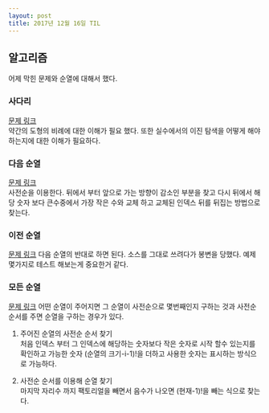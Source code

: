 ```yaml
---
layout: post
title: 2017년 12월 16일 TIL
---
```


## 알고리즘 
어제 막힌 문제와 순열에 대해서 했다.

### 사다리
[문제 링크](https://www.acmicpc.net/problem/2022)    
약간의 도형의 비례에 대한 이해가 필요 했다. 또한 실수에서의 이진 탐색을 어떻게 해야하는지에 대한 이해가 필요하다. 

### 다음 순열
[문제 링크](https://www.acmicpc.net/problem/10972)    
사전순을 이용한다. 뒤에서 부터 앞으로 가는 방향이 감소인 부분을 찾고 다시 뒤에서 해당 숫자 보다 큰수중에서 가장 작은 수와 교체 하고 교체된 인덱스 뒤를 뒤집는 방법으로 찾는다.  

### 이전 순열
[문제 링크](https://www.acmicpc.net/problem/10973)
다음 순열의 반대로 하면 된다. 소스를 그대로 쓰려다가 봉변을 당했다. 예제 몇가지로 테스트 해보는게 중요한거 같다.

### 모든 순열
[문제 링크](https://www.acmicpc.net/problem/10974)
어떤 순열이 주어지면 그 순열이 사전순으로 몇번째인지 구하는 것과 사전순 순서를 주면 순열을 구하는 경우가 있다.   
1. 주어진 순열의 사전순 순서 찾기   
처음 인덱스 부터 그 인덱스에 해당하는 숫자보다 작은 숫자로 시작 할수 있는지를 확인하고 가능한 숫자 (순열의 크기-i-1)!을 더하고 사용한 숫자는 표시하는 방식으로 가능하다.  

2. 사전순 순서를 이용해 순열 찾기    
마지막 자리수 까지 팩토리얼을 빼면서 음수가 나오면 (현재-1)!을 빼는 식으로 찾는다.